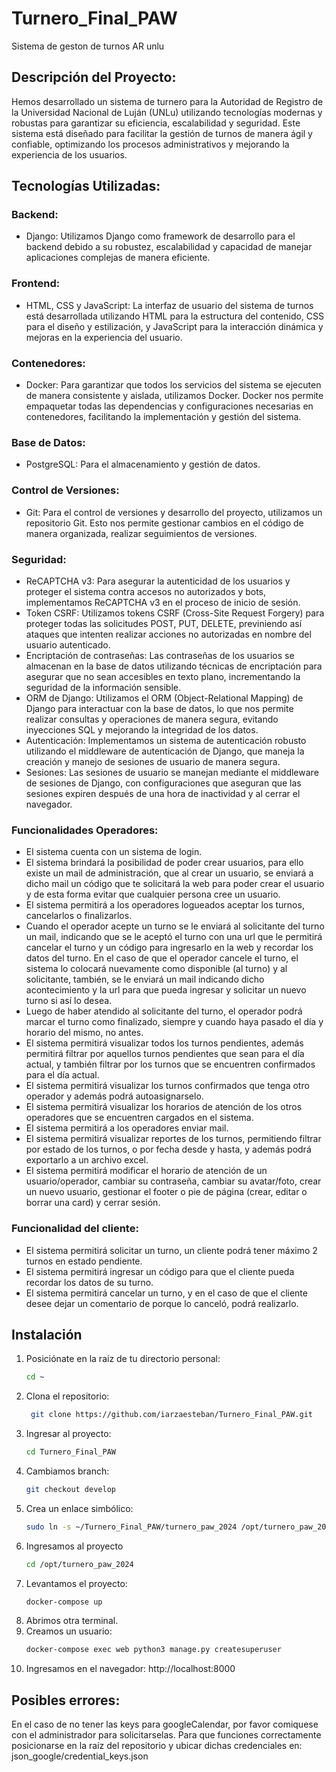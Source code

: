 # Turnero_Final_PAW
Sistema de geston de turnos AR unlu

## Descripción del Proyecto: 
Hemos desarrollado un sistema de turnero para la Autoridad de Registro de la Universidad Nacional de Luján (UNLu) utilizando tecnologías modernas y robustas para garantizar su eficiencia, escalabilidad y seguridad. Este sistema está diseñado para facilitar la gestión de turnos de manera ágil y confiable, optimizando los procesos administrativos y mejorando la experiencia de los usuarios.

## Tecnologías Utilizadas:
### Backend:
- Django: Utilizamos Django como framework de desarrollo para el backend debido a su robustez, escalabilidad y capacidad de manejar aplicaciones complejas de manera eficiente.
### Frontend:
- HTML, CSS y JavaScript: La interfaz de usuario del sistema de turnos está desarrollada utilizando HTML para la estructura del contenido, CSS para el diseño y estilización, y JavaScript para la interacción dinámica y mejoras en la experiencia del usuario.
### Contenedores:
- Docker: Para garantizar que todos los servicios del sistema se ejecuten de manera consistente y aislada, utilizamos Docker. Docker nos permite empaquetar todas las dependencias y configuraciones necesarias en contenedores, facilitando la implementación y gestión del sistema.
### Base de Datos:
- PostgreSQL: Para el almacenamiento y gestión de datos.
### Control de Versiones:
- Git: Para el control de versiones y desarrollo del proyecto, utilizamos un repositorio Git. Esto nos permite gestionar cambios en el código de manera organizada, realizar seguimientos de versiones.
### Seguridad:
- ReCAPTCHA v3: Para asegurar la autenticidad de los usuarios y proteger el sistema contra accesos no autorizados y bots, implementamos ReCAPTCHA v3 en el proceso de inicio de sesión.
- Token CSRF: Utilizamos tokens CSRF (Cross-Site Request Forgery) para proteger todas las solicitudes POST, PUT, DELETE, previniendo así ataques que intenten realizar acciones no autorizadas en nombre del usuario autenticado.
- Encriptación de contraseñas: Las contraseñas de los usuarios se almacenan en la base de datos utilizando técnicas de encriptación para asegurar que no sean accesibles en texto plano, incrementando la seguridad de la información sensible.
- ORM de Django: Utilizamos el ORM (Object-Relational Mapping) de Django para interactuar con la base de datos, lo que nos permite realizar consultas y operaciones de manera segura, evitando inyecciones SQL y mejorando la integridad de los datos.
- Autenticación: Implementamos un sistema de autenticación robusto utilizando el middleware de autenticación de Django, que maneja la creación y manejo de sesiones de usuario de manera segura.
- Sesiones: Las sesiones de usuario se manejan mediante el middleware de sesiones de Django, con configuraciones que aseguran que las sesiones expiren después de una hora de inactividad y al cerrar el navegador.

### Funcionalidades Operadores:
- El sistema cuenta con un sistema de login.
- El sistema brindará la posibilidad de poder crear usuarios, para ello existe un mail de administración, que al crear un usuario, se enviará a dicho mail un código que te solicitará la web para poder crear el usuario y de esta forma evitar que cualquier persona cree un usuario.
- El sistema permitirá a los operadores logueados aceptar los turnos, cancelarlos o finalizarlos.
- Cuando el operador acepte un turno se le enviará al solicitante del turno un mail, indicando que se le aceptó el turno con una url que le permitirá cancelar el turno y un código para ingresarlo en la web y recordar los datos del turno. En el caso de que el operador cancele el turno, el sistema lo colocará nuevamente como disponible (al turno) y al solicitante, también, se le enviará un mail indicando dicho acontecimiento y la url para que pueda ingresar y solicitar un nuevo turno si así lo desea.
- Luego de haber atendido al solicitante del turno, el operador podrá marcar el turno como finalizado, siempre y cuando haya pasado el día y horario del mismo, no antes. 
- El sistema permitirá visualizar todos los turnos pendientes, además permitirá filtrar por aquellos turnos pendientes que sean para el día actual, y también filtrar por los turnos que se encuentren confirmados para el día actual.
- El sistema permitirá visualizar los turnos confirmados que tenga otro operador y además podrá autoasignarselo.
- El sistema permitirá visualizar los horarios de atención de los otros operadores que se encuentren cargados en el sistema.
- El sistema permitirá a los operadores enviar mail.
- El sistema permitirá visualizar reportes de los turnos, permitiendo filtrar por estado de los turnos, o por fecha desde y hasta, y además podrá exportarlo a un archivo excel.
- El sistema permitirá modificar el horario de atención de un usuario/operador, cambiar su contraseña, cambiar su avatar/foto, crear un nuevo usuario, gestionar el footer o pie de página (crear, editar o borrar una card) y cerrar sesión.  

### Funcionalidad del cliente:

- El sistema permitirá solicitar un turno, un cliente podrá tener máximo 2 turnos en estado pendiente.
- El sistema permitirá ingresar un código para que el cliente pueda recordar los datos de su turno.
- El sistema permitirá cancelar un turno, y en el caso de que el cliente desee dejar un comentario de porque lo canceló, podrá realizarlo.




## Instalación

1. Posiciónate en la raíz de tu directorio personal:
   ```bash
   cd ~

2. Clona el repositorio:
   ```bash
    git clone https://github.com/iarzaesteban/Turnero_Final_PAW.git
3. Ingresar al proyecto:
   ```bash
   cd Turnero_Final_PAW
4. Cambiamos branch:
   ```bash
   git checkout develop
5. Crea un enlace simbólico:
   ```bash
   sudo ln -s ~/Turnero_Final_PAW/turnero_paw_2024 /opt/turnero_paw_2024
6. Ingresamos al proyecto
   ```bash
   cd /opt/turnero_paw_2024
7. Levantamos el proyecto:
   ```bash
   docker-compose up
8. Abrimos otra terminal.
9. Creamos un usuario:
    ```bash
    docker-compose exec web python3 manage.py createsuperuser
10. Ingresamos en el navegador:
   http://localhost:8000

## Posibles errores:
   En el caso de no tener las keys para googleCalendar, por favor comiquese con el administrador para solicitarselas. Para que funciones correctamente posicionarse en la raíz del repositorio y ubicar dichas credenciales en: 
json_google/credential_keys.json
